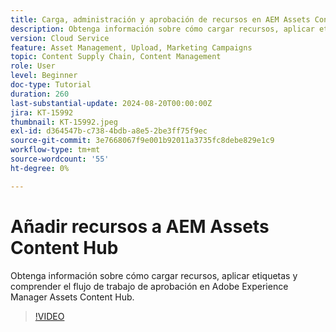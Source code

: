 ```yaml
---
title: Carga, administración y aprobación de recursos en AEM Assets Content Hub
description: Obtenga información sobre cómo cargar recursos, aplicar etiquetas y comprender el flujo de trabajo de aprobación en Adobe Experience Manager Assets Content Hub.
version: Cloud Service
feature: Asset Management, Upload, Marketing Campaigns
topic: Content Supply Chain, Content Management
role: User
level: Beginner
doc-type: Tutorial
duration: 260
last-substantial-update: 2024-08-20T00:00:00Z
jira: KT-15992
thumbnail: KT-15992.jpeg
exl-id: d364547b-c738-4bdb-a8e5-2be3ff75f9ec
source-git-commit: 3e7668067f9e001b92011a3735fc8debe829e1c9
workflow-type: tm+mt
source-wordcount: '55'
ht-degree: 0%

---
```


# Añadir recursos a AEM Assets Content Hub

Obtenga información sobre cómo cargar recursos, aplicar etiquetas y comprender el flujo de trabajo de aprobación en Adobe Experience Manager Assets Content Hub.

>[!VIDEO](https://video.tv.adobe.com/v/3432980/?learn=on)
